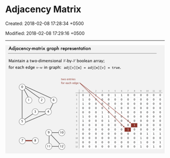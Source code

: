 # Adjacency Matrix

Created: 2018-02-08 17:28:34 +0500

Modified: 2018-02-08 17:29:16 +0500

---

![Adiacency-matrix graph representation Maintain a two-dimensional V-by-V boolean array; for each edge in graph: adj [v] [w] two entries for each edge = adj 1 o o o o o o o o o o = true. o o o o o o o o o o o o 1 1 o o o o o o o o 1 1 o o o o o o 1 o o 1 o o o o o 1 o o o 1 o o o o o o o o o o o o o o o o o o o o o o o o o o o o o o o o o 1 1 1 10 o o o o o o o 1 o o o 11 o o o o o o o 1 o o 1 12 o o o 1 o 1 11 10 12 10 11 12 o 1 1 o o 1 1 o o o o o o ](media/Adjacency-Matrix-image1.png)
